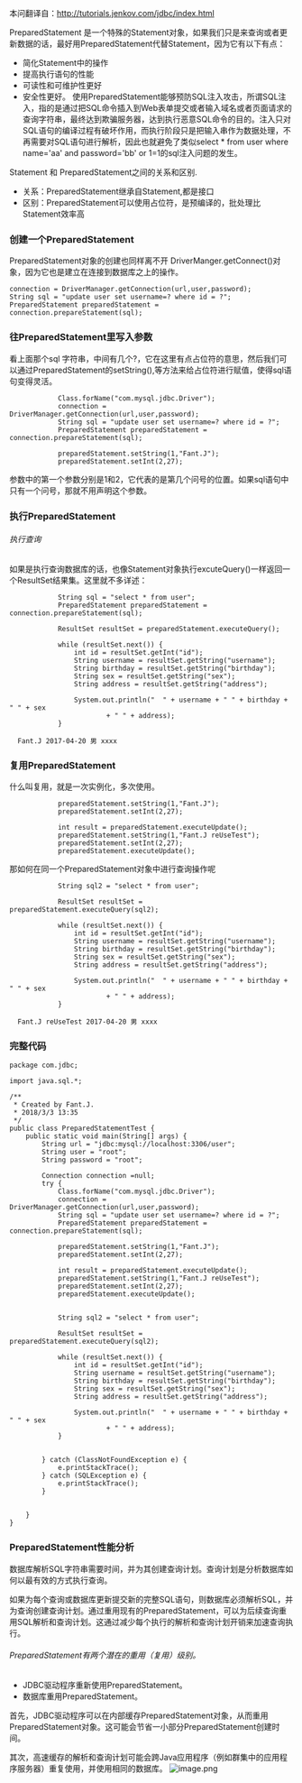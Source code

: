 本问翻译自：http://tutorials.jenkov.com/jdbc/index.html

PreparedStatement 是一个特殊的Statement对象，如果我们只是来查询或者更新数据的话，最好用PreparedStatement代替Statement，因为它有以下有点：
* 简化Statement中的操作
* 提高执行语句的性能
* 可读性和可维护性更好
* 安全性更好。
       使用PreparedStatement能够预防SQL注入攻击，所谓SQL注入，指的是通过把SQL命令插入到Web表单提交或者输入域名或者页面请求的查询字符串，最终达到欺骗服务器，达到执行恶意SQL命令的目的。注入只对SQL语句的编译过程有破坏作用，而执行阶段只是把输入串作为数据处理，不再需要对SQL语句进行解析，因此也就避免了类似select * from user where name='aa' and password='bb' or 1=1的sql注入问题的发生。

Statement 和 PreparedStatement之间的关系和区别.
- 关系：PreparedStatement继承自Statement,都是接口
- 区别：PreparedStatement可以使用占位符，是预编译的，批处理比Statement效率高    

### 创建一个PreparedStatement
PreparedStatement对象的创建也同样离不开 DriverManger.getConnect()对象，因为它也是建立在连接到数据库之上的操作。
```
connection = DriverManager.getConnection(url,user,password);
String sql = "update user set username=? where id = ?";
PreparedStatement preparedStatement = connection.prepareStatement(sql);
```

### 往PreparedStatement里写入参数

看上面那个sql 字符串，中间有几个?，它在这里有点占位符的意思，然后我们可以通过PreparedStatement的setString(),等方法来给占位符进行赋值，使得sql语句变得灵活。
```
            Class.forName("com.mysql.jdbc.Driver");
            connection = DriverManager.getConnection(url,user,password);
            String sql = "update user set username=? where id = ?";
            PreparedStatement preparedStatement = connection.prepareStatement(sql);

            preparedStatement.setString(1,"Fant.J");
            preparedStatement.setInt(2,27);
```
参数中的第一个参数分别是1和2，它代表的是第几个问号的位置。如果sql语句中只有一个问号，那就不用声明这个参数。

### 执行PreparedStatement
###### 执行查询
如果是执行查询数据库的话，也像Statement对象执行excuteQuery()一样返回一个ResultSet结果集。这里就不多详述：
```
            String sql = "select * from user";
            PreparedStatement preparedStatement = connection.prepareStatement(sql);

            ResultSet resultSet = preparedStatement.executeQuery();

            while (resultSet.next()) {
                int id = resultSet.getInt("id");
                String username = resultSet.getString("username");
                String birthday = resultSet.getString("birthday");
                String sex = resultSet.getString("sex");
                String address = resultSet.getString("address");

                System.out.println("  " + username + " " + birthday + " " + sex
                        + " " + address);
            }
```
```
  Fant.J 2017-04-20 男 xxxx
```

### 复用PreparedStatement
什么叫复用，就是一次实例化，多次使用。
```
            preparedStatement.setString(1,"Fant.J");
            preparedStatement.setInt(2,27);

            int result = preparedStatement.executeUpdate();
            preparedStatement.setString(1,"Fant.J reUseTest");
            preparedStatement.setInt(2,27);
            preparedStatement.executeUpdate();
```
那如何在同一个PreparedStatement对象中进行查询操作呢
```
            String sql2 = "select * from user";

            ResultSet resultSet = preparedStatement.executeQuery(sql2);

            while (resultSet.next()) {
                int id = resultSet.getInt("id");
                String username = resultSet.getString("username");
                String birthday = resultSet.getString("birthday");
                String sex = resultSet.getString("sex");
                String address = resultSet.getString("address");

                System.out.println("  " + username + " " + birthday + " " + sex
                        + " " + address);
            }
```
```
  Fant.J reUseTest 2017-04-20 男 xxxx
```
### 完整代码
```
package com.jdbc;

import java.sql.*;

/**
 * Created by Fant.J.
 * 2018/3/3 13:35
 */
public class PreparedStatementTest {
    public static void main(String[] args) {
        String url = "jdbc:mysql://localhost:3306/user";
        String user = "root";
        String password = "root";

        Connection connection =null;
        try {
            Class.forName("com.mysql.jdbc.Driver");
            connection = DriverManager.getConnection(url,user,password);
            String sql = "update user set username=? where id = ?";
            PreparedStatement preparedStatement = connection.prepareStatement(sql);

            preparedStatement.setString(1,"Fant.J");
            preparedStatement.setInt(2,27);

            int result = preparedStatement.executeUpdate();
            preparedStatement.setString(1,"Fant.J reUseTest");
            preparedStatement.setInt(2,27);
            preparedStatement.executeUpdate();


            String sql2 = "select * from user";

            ResultSet resultSet = preparedStatement.executeQuery(sql2);

            while (resultSet.next()) {
                int id = resultSet.getInt("id");
                String username = resultSet.getString("username");
                String birthday = resultSet.getString("birthday");
                String sex = resultSet.getString("sex");
                String address = resultSet.getString("address");

                System.out.println("  " + username + " " + birthday + " " + sex
                        + " " + address);
            }


        } catch (ClassNotFoundException e) {
            e.printStackTrace();
        } catch (SQLException e) {
            e.printStackTrace();
        }


    }
}

```

### PreparedStatement性能分析
数据库解析SQL字符串需要时间，并为其创建查询计划。查询计划是分析数据库如何以最有效的方式执行查询。

如果为每个查询或数据库更新提交新的完整SQL语句，则数据库必须解析SQL，并为查询创建查询计划。通过重用现有的PreparedStatement，可以为后续查询重用SQL解析和查询计划。这通过减少每个执行的解析和查询计划开销来加速查询执行。

###### PreparedStatement有两个潜在的重用（复用）级别。

* JDBC驱动程序重新使用PreparedStatement。
* 数据库重用PreparedStatement。

首先，JDBC驱动程序可以在内部缓存PreparedStatement对象，从而重用PreparedStatement对象。这可能会节省一小部分PreparedStatement创建时间。

其次，高速缓存的解析和查询计划可能会跨Java应用程序（例如群集中的应用程序服务器）重复使用，并使用相同的数据库。
![image.png](http://upload-images.jianshu.io/upload_images/5786888-1b23605f09e99f55.png?imageMogr2/auto-orient/strip%7CimageView2/2/w/1240)



